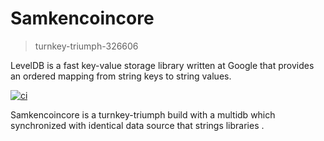 # Samkencoincore
>  turnkey-triumph-326606

 LevelDB is a fast key-value storage library written at Google that provides an ordered mapping from string keys to string values.

[![ci](https://github.com/samkenxstream/samkencoincore/actions/workflows/build.yml/badge.svg)](https://github.com/samkenxstream/samkencoincore/actions/workflows/build.yml)

 Samkencoincore is a turnkey-triumph build with a multidb which synchronized with identical data source that strings  libraries .

